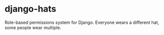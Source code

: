 # django-hats
Role-based permissions system for Django. Everyone wears a different hat, some people wear multiple.
